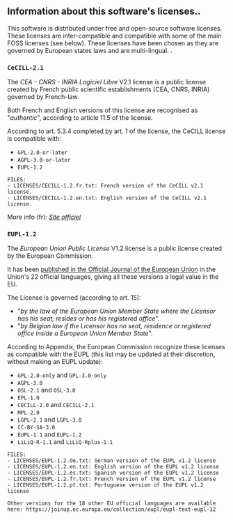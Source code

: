 ## Information about this software's licenses..

This software is distributed under free and open-source software licenses.
These licenses are inter-compatible and compatible with some of the main FOSS licenses (see below).
These licenses have been chosen as they are governed by European states laws and are multi-lingual. .

### `CeCILL-2.1`

The *CEA - CNRS - INRIA Logiciel Libre* V2.1 license is a public license created by French public scientific establishments (CEA, CNRS, INRIA) governed by French-law. 

Both French and English versions of this license are recognised as "*authentic*", according to article 11.5 of the license. 

According to art. 5.3.4 completed by art. 1 of the license, the CeCILL license is compatible with:
- `GPL-2.0-or-later`
- `AGPL-3.0-or-later`
- `EUPL-1.2`

```
FILES: 
- LICENSES/CECILL-1.2.fr.txt: French version of the CeCILL v2.1 license. 
- LICENSES/CECILL-1.2.en.txt: English version of the CeCILL v2.1 license.
```
More info (fr): [*Site officiel*](https://cecill.info)

### `EUPL-1.2`

The *European Union Public License* V1.2 license is a public license created by the European Commission.

It has been [published in the Official Journal of the European Union](https://joinup.ec.europa.eu/collection/eupl/eupl-text-eupl-12) in the Union's 22 official languages, giving all these versions a legal value in the EU. 

The License is governed (according to art. 15):
- "*by the law of the European Union Member State where the Licensor has his seat, resides or has his registered office*".
- "*by Belgian law if the Licensor has no seat, residence or registered office inside a European Union Member State*".

According to Appendix, the European Commission recognize these licenses as compatible with the EUPL (this list may be updated at their discretion, without making an EUPL update):
- `GPL-2.0-only` and `GPL-3.0-only`
- `AGPL-3.0`
- `OSL-2.1` and `OSL-3.0`
- `EPL-1.0`
- `CECILL-2.0` and `CECILL-2.1`
- `MPL-2.0`
- `LGPL-2.1` and `LGPL-3.0`
- `CC-BY-SA-3.0`
- `EUPL-1.1` and `EUPL-1.2`
- `LiLiQ-R-1.1` and `LiLiQ-Rplus-1.1`

```
FILES:
- LICENSES/EUPL-1.2.de.txt: German version of the EUPL v1.2 license
- LICENSES/EUPL-1.2.en.txt: English version of the EUPL v1.2 license
- LICENSES/EUPL-1.2.es.txt: Spanish version of the EUPL v1.2 license
- LICENSES/EUPL-1.2.fr.txt: French version of the EUPL v1.2 license
- LICENSES/EUPL-1.2.pt.txt: Portuguese version of the EUPL v1.2 license

Other versions for the 18 other EU official languages are available here: https://joinup.ec.europa.eu/collection/eupl/eupl-text-eupl-12
```


